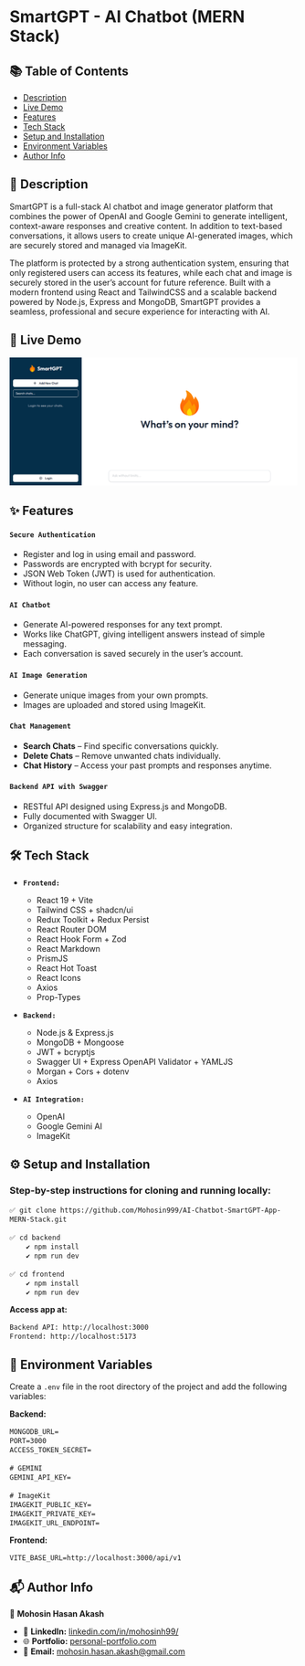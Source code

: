 # SmartGPT - AI Chatbot (MERN Stack)

## 📚 Table of Contents

- [Description](#-description)
- [Live Demo](#-live-demo)
- [Features](#-features)
- [Tech Stack](#️-tech-stack)
- [Setup and Installation](#️-setup-and-installation)
- [Environment Variables](#-environment-variables)
- [Author Info](#-author-info)

## 📝 Description

SmartGPT is a full-stack AI chatbot and image generator platform that combines the power of OpenAI and Google Gemini to generate intelligent, context-aware responses and creative content. In addition to text-based conversations, it allows users to create unique AI-generated images, which are securely stored and managed via ImageKit.

The platform is protected by a strong authentication system, ensuring that only registered users can access its features, while each chat and image is securely stored in the user’s account for future reference. Built with a modern frontend using React and TailwindCSS and a scalable backend powered by Node.js, Express and MongoDB, SmartGPT provides a seamless, professional and secure experience for interacting with AI.

## 🚀 Live Demo

[![Project Screenshot](./frontend/public/readme_file_img.png)](https://smart-gpt-app-client.vercel.app/)

## ✨ Features

#### `Secure Authentication`

- Register and log in using email and password.
- Passwords are encrypted with bcrypt for security.
- JSON Web Token (JWT) is used for authentication.
- Without login, no user can access any feature.

#### `AI Chatbot`

- Generate AI-powered responses for any text prompt.
- Works like ChatGPT, giving intelligent answers instead of simple messaging.
- Each conversation is saved securely in the user’s account.

#### `AI Image Generation`

- Generate unique images from your own prompts.
- Images are uploaded and stored using ImageKit.

#### `Chat Management`

- **Search Chats** – Find specific conversations quickly.
- **Delete Chats** – Remove unwanted chats individually.
- **Chat History** – Access your past prompts and responses anytime.

#### `Backend API with Swagger`

- RESTful API designed using Express.js and MongoDB.
- Fully documented with Swagger UI.
- Organized structure for scalability and easy integration.

## 🛠️ Tech Stack

- **`Frontend:`**

  - React 19 + Vite
  - Tailwind CSS + shadcn/ui
  - Redux Toolkit + Redux Persist
  - React Router DOM
  - React Hook Form + Zod
  - React Markdown
  - PrismJS
  - React Hot Toast
  - React Icons
  - Axios
  - Prop-Types

- **`Backend:`**
  - Node.js & Express.js
  - MongoDB + Mongoose
  - JWT + bcryptjs
  - Swagger UI + Express OpenAPI Validator + YAMLJS
  - Morgan + Cors + dotenv
  - Axios
- **`AI Integration:`**
  - OpenAI
  - Google Gemini AI
  - ImageKit

## ⚙️ Setup and Installation

### Step-by-step instructions for cloning and running locally:

```
✅ git clone https://github.com/Mohosin999/AI-Chatbot-SmartGPT-App-MERN-Stack.git

✅ cd backend
    ✔️ npm install
    ✔️ npm run dev

✅ cd frontend
    ✔️ npm install
    ✔️ npm run dev
```

**Access app at:**

```
Backend API: http://localhost:3000
Frontend: http://localhost:5173
```

## 🔑 Environment Variables

Create a `.env` file in the root directory of the project and add the following variables:

**Backend:**

```
MONGODB_URL=
PORT=3000
ACCESS_TOKEN_SECRET=

# GEMINI
GEMINI_API_KEY=

# ImageKit
IMAGEKIT_PUBLIC_KEY=
IMAGEKIT_PRIVATE_KEY=
IMAGEKIT_URL_ENDPOINT=
```

**Frontend:**

```
VITE_BASE_URL=http://localhost:3000/api/v1
```

## 📬 Author Info

👤 **Mohosin Hasan Akash**

- 💼 **LinkedIn:** [linkedin.com/in/mohosinh99/](https://www.linkedin.com/in/mohosinh99/)
- 🌐 **Portfolio:** [personal-portfolio.com](https://personal-portfolio-website-brown-nine.vercel.app/)
- 📧 **Email:** mohosin.hasan.akash@gmail.com
